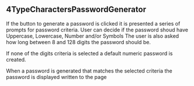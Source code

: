 
## 4TypeCharactersPasswordGenerator

If the button to generate a password is clicked
it is presented a series of prompts for password criteria. User can decide if the password shoud have Uppercase, Lowercase, Number and/or Symbols
The user is also asked how long between 8 and 128 digits the password should be.

If none of the digits criteria is selected a default numeric password is created.

When a password is generated that matches the selected criteria the password is displayed  written to the page
